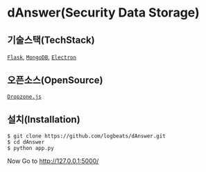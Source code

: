 # dAnswer(Security Data Storage)

## 기술스택(TechStack)
[`Flask`](https://flask.palletsprojects.com/en/2.0.x/), [`MongoDB`](https://www.mongodb.com/), [`Electron`](https://www.electronjs.org/)

## 오픈소스(OpenSource)
[`Dropzone.js`](https://www.dropzonejs.com/)

## 설치(Installation)
```
$ git clone https://github.com/logbeats/dAnswer.git
$ cd dAnswer
$ python app.py
```

Now Go to http://127.0.0.1:5000/
